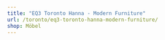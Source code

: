 ```yaml
---
title: "EQ3 Toronto Hanna - Modern Furniture"
url: /toronto/eq3-toronto-hanna-modern-furniture/
shop: Möbel
---
```

